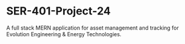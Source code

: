 # SER-401-Project-24
A full stack MERN application for asset management and tracking for Evolution Engineering &amp; Energy Technologies.
